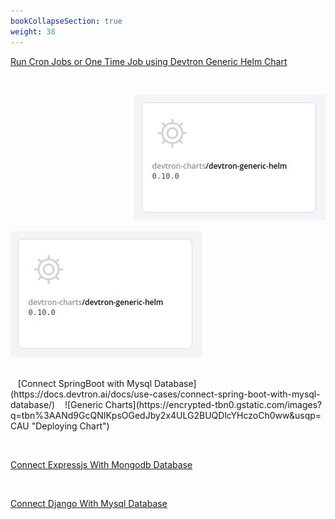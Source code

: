 ```yaml
---
bookCollapseSection: true
weight: 38
---
```


[Run Cron Jobs or One Time Job using Devtron Generic Helm Chart](https://docs.devtron.ai/docs/use-cases/devtron-generic-charts-to-run-cron-jobs-or-one-time-job/)

<br />

<p align="right">
  <img src="./dev_chart.jpg" />
</p>

![Generic Charts](./dev_chart.jpg "Deploying Chart")


<br />
&nbsp;&nbsp; [Connect SpringBoot with Mysql Database](https://docs.devtron.ai/docs/use-cases/connect-spring-boot-with-mysql-database/)
&nbsp;&nbsp; ![Generic Charts](https://encrypted-tbn0.gstatic.com/images?q=tbn%3AANd9GcQNIKpsOGedJby2x4ULG2BUQDlcYHczoCh0ww&usqp=CAU "Deploying Chart")

&nbsp;&nbsp;

[Connect Expressjs With Mongodb Database](https://docs.devtron.ai/docs/use-cases/connect-expressjs-with-mongodb-database/)

&nbsp;&nbsp;

[Connect Django With Mysql Database](https://docs.devtron.ai/docs/use-cases/connect-django-with-mysql-database/)